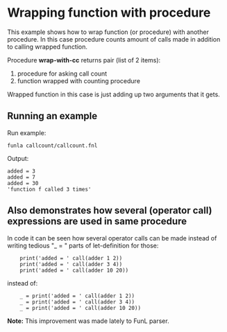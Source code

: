 
# Wrapping function with procedure
This example shows how to wrap function (or procedure) with another procedure.
In this case procedure counts amount of calls made in addition to calling wrapped function.

Procedure **wrap-with-cc** returns pair (list of 2 items):

1. procedure for asking call count
2. function wrapped with counting procedure

Wrapped function in this case is just adding up two arguments that it gets.

## Running an example

Run example:

```
funla callcount/callcount.fnl
```

Output:

```
added = 3
added = 7
added = 30
'function f called 3 times'
```

## Also demonstrates how several (operator call) expressions are used in same procedure
In code it can be seen how several operator calls can be made instead of writing tedious
"_ = " parts of let-definition for those:

```
	print('added = ' call(adder 1 2))
	print('added = ' call(adder 3 4))
	print('added = ' call(adder 10 20))
```

instead of:

```
	_ = print('added = ' call(adder 1 2))
	_ = print('added = ' call(adder 3 4))
	_ = print('added = ' call(adder 10 20))
```

**Note:** This improvement was made lately to FunL parser.

